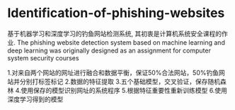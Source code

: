 # Identification-of-phishing-websites
基于机器学习和深度学习的钓鱼网站检测系统, 其初衷是计算机系统安全课程的作业.
The phishing website detection system based on machine learning and deep learning was originally designed as an assignment for computer system security courses

1.对来自两个网站的网址进行融合和数据平衡，保证50%合法网站，50%钓鱼网站并分别打标签标记
2.数据的特征提取
3.五个基础模型，交叉验证，保存随机森林
4.使用保存的模型识别网址的系统程序
5.根据特征重要性重新训练模型
6.使用深度学习得到的模型
